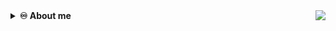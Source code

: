 <!-- 🆕+Visit+my+portfolio+website!; --> <a href="https://github.com/IsaacAlves7"><!-- <img height="24" src="https://github.com/IsaacAlves7/portfolio/blob/favicon/favicon.svg" align="right" title="NEW! Visit my portfolio website! 🎉"> --><img src="https://visitor-badge.glitch.me/badge?page_id=isaacalves7.visitor-badge" align="right"/></a>
<!------------------------------------------------------------------------------ Dropdown ---------------------------------------------------------------------------->

<details><summary><b title="(click to open)">♾️ About me</b></summary><br />
<a href="#"><img src="https://readme-typing-svg.herokuapp.com?color=0094F5&lines=👋🏾+Hello,+World!;👨🏾‍🔬+Welcome+to+my+lab!;👨🏾‍💻+I+want+share+my+studies+here!;💾+Feel+free+to+let+any+doubt!;🐑+Going+beyond+expectations!;💪🏾+I'm+trying+to+do+better!;%7C"/></a>
  
I'm **[`Computer Science`](https://www.youtube.com/watch?v=SzJ46YA_RaA)** student at **UNESA**, **[`DevOps`](https://roadmap.sh/roadmaps/devops.png)** and **[`Full-Stack Developer`](https://pbs.twimg.com/media/E9c8-2EUcAQRBF1?format=jpg&name=large)**.

<a href="https://github.com/IsaacAlves7"><img align="right" src="https://user-images.githubusercontent.com/61624336/116183082-a7f44780-a6f3-11eb-9365-2118e0f5b29b.png" height="117em"></a>
  
- 🍎 **Studying:** DevOps, Data Science, Embedded Systems, CyberSecurity, Node.js, RubyOnRails and Java;
- &nbsp;△&nbsp; **Focusing**: Full-Stack development;
- 🔭 **Colaborating**: <a href="https://www.headmind.com/pt/">HeadMind Partners Brasil</a>. <br />

<!-- ☕ **Support**: 
<code> ![Github-sponsors](https://img.shields.io/badge/sponsor-f9f7f7?style=for-the-badge&logo=GitHub-Sponsors&logoColor=#EA4AAA) <img src="https://cdn.buymeacoffee.com/buttons/v2/default-yellow.png" height="29"  width="121" alt="IsaacAlves7" /> ![Ko-Fi](https://img.shields.io/badge/Ko--fi-F16061?style=for-the-badge&logo=ko-fi&logoColor=white) </code> -->
 
Challenges bring personal growth and that's as the brillant scientist Isaac Newton said:

<blockquote>
  "If i have seen further than others, it is by standing upon the shoulders of giants." <br \>
  <i>Sir Isaac Newton</i>
</blockquote>
  
<details><summary><b title="(click to open)">⚛️ Work status</b></summary>     

<div align="center">
  <details><summary><b title="(click to open)">💼 Job brief</b></summary>   
  <img src="github-metrics.svg">
</details>

<a href="https://github.com/IsaacAlves7">

  <img height="117em" src="https://user-images.githubusercontent.com/61624336/115090011-0fd3b280-9eea-11eb-85ed-cd4ff8874740.png">
  <img src="https://github-readme-stats.vercel.app/api?hide_title=false&hide_rank=false&show_icons=false&include_all_commits=true&count_private=true&disable_animations=false&theme=default&locale=en&hide_border=false&username=IsaacAlves7" height="150" alt="stats graph"  />
  <img src="https://github-readme-stats.vercel.app/api/top-langs?locale=en&hide_title=false&layout=compact&card_width=320&langs_count=5&theme=default&hide_border=false&username=IsaacAlves7" height="150" alt="languages graph"  />

<img src="https://github.com/IsaacAlves7/IsaacAlves7/blob/output/snake.svg" alt="Snake animation" />

 </div>
        
</details></a>

</details>
